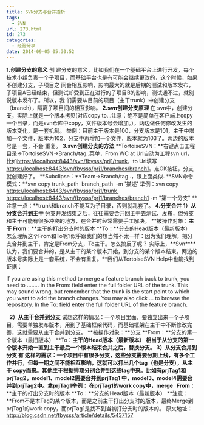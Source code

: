 ```yaml
---
title: SVN分支与合并透析
tags:
  - SVN
url: 273.html
id: 273
categories:
  - 经验分享
date: 2014-09-05 05:30:52
---
```


**1.创建分支的意义** 创 建分支的意义，比如我们在一个基础平台上进行开发，每个技术小组负责一个子项目，而基础平台也是有可能会继续更改的，这个时候，如果不创建分支，子项目之 间会相互影响，影响最大的就是后期的测试和版本发布，子项目A已经结束，但测试却受到正在进行的子项目B的影响，测试通不过，就别说版本发布了。所以，我 们需要从目前的项目（主干trunk）中创建分支（branch），隔离子项目间的相互影响。 **2.svn创建分支原理** 在 svn中，创建分支，实际上就是一个版本拷贝(对应copy to...注意：绝不是简单在客户端上copy一个目录，而是svn仓库中copy，文件版本号会增加。），两边做任何修改发生的版本变化，是一套机制。 举例：目前主干版本是100，分支版本是101，主干中增加一个文件，版本为102，分支中再增加一个文件，版本就为103了。两边的版本号是一套，不会 重复。 **3.svn创建分支的方法** **TortoiseSVN：**右键点击工程目录->TortoiseSVN->Branch/tag..菜单，From WC at Url自动为工程svn url，比如[https://localhost:8443/svn/fbysss/prj1/trunk](https://localhost:8443/svn/fbysss/prj1/trunk)，to Url填写[https://localhost:8443/svn/fbysss/prj1/branches/branch1](https://localhost:8443/svn/fbysss/prj1)。点OK按钮，分支就创建好了。 **Subclipse：**Team->Branch/tag..，跟上面类似. **SVN命令模式：**svn copy trunk\_path  branch\_path  -m '描述' 举例：svn copy [https://localhost:8443/svn/fbysss/prj1](https://localhost:8443/svn/fbysss/prj1/trunk)[/trunk ](https://localhost:8443/svn/fbysss/prj1) [https://localhost:8443/svn/fbysss/prj1/branches/branch1](https://localhost:8443/svn/fbysss/prj1) -m "第一个分支" **注意一点：**trunk和branch不能互为子目录，否则就乱套了。 **4.分支合并** **1）从分支合并到主干** 分支开发结束之后，往往需要合并回主干去测试、发布，但分支和主干可能有很多冲突的地方，在合并时经常需要手工解决。 **被操作对象：**主干 **From****：**主干的打出分支时的版本 **To：**分支的Head版本（最新版本）   怎么理解这个From和To呢?似乎跟我们的想当然不太一样：因为我们理解，把分支合并到主干，肯定是From分支，To主干。怎么搞反了呢？ 实际上，**Svn****认为，我们要合并的，是从主干的某个版本开始，到分支的某个版本结束。两边的版本号实际上是一套系统，不会有重复。**我们从TortoiseSVN Help中也能找到证据：

If you are using this method to merge a feature branch back to trunk, you need to ........
In the From: field enter the full folder URL of the trunk. This may sound wrong, but remember that the trunk is the start point to which you want to add the branch changes. You may also click ... to browse the repository.
In the To: field enter the full folder URL of the feature branch.

  **2）从主干合并到分支** 试想这样的情况：一个项目里面，要独立出来一个子项目，需要单独发布版本，用到了基础框架代码，而基础框架在主干中不断修改完善，这就需要从主干合并到分支。 **被操作对象：**分支 **From：**分支的第一个版本（最旧版本） **To：**主干的Head版本（最新版本） 相当于从分支的第一个版本开始一直到主干最后一个版本结束合并之后，替换分支。 **3）从分支合并到分支** 有 这样的需求：一个项目中有很多分支，这些分支需要分期上线，有多个工作并行，但每一期之间不能相互影响，这就可以打出几个tag（也是分支），从主干 copy而来。其他主干根据排期分别合并到这些tag中来。比如有prjTag1和prjTag2，model1、model2需要合并到prjTag1 中，model3、model4需要合并到prjTag2中。拿prjTag1举例： 在prjTag1的work copy中，merge   **From****：**主干的打出分支时的版本 **To：**分支的Head版本（最新版本） **注意：**From不是本Tag的某个版本，而是之前主干打出分支时的版本，最终Merge到prjTag1的work copy，而prjTag1是找不到当初打分支时的版本的。 原文地址：http://blog.csdn.net/fbysss/article/details/5437157
